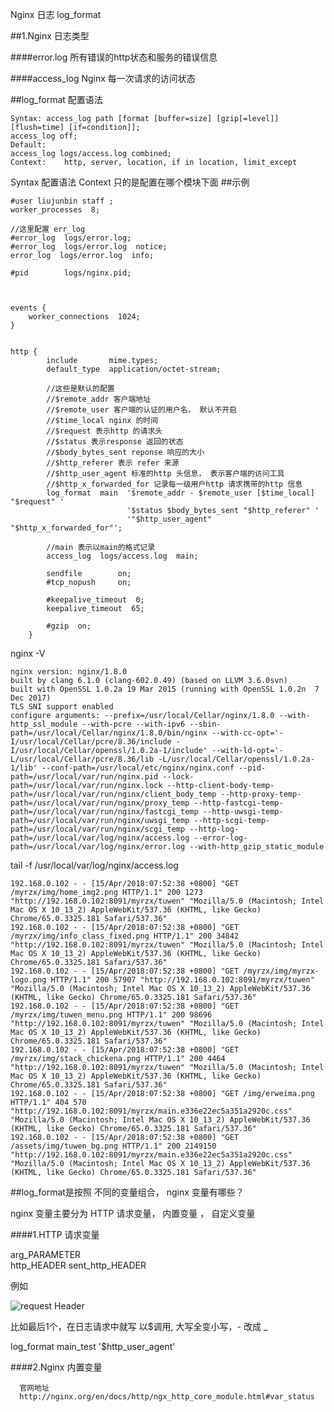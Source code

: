 Nginx 日志 log_format

##1.Nginx 日志类型

####error.log
所有错误的http状态和服务的错误信息

####access_log
Nginx 每一次请求的访问状态


##log_format 配置语法

    Syntax:	access_log path [format [buffer=size] [gzip[=level]] [flush=time] [if=condition]];
    access_log off;
    Default:	
    access_log logs/access.log combined;
    Context:	http, server, location, if in location, limit_except
    
    
Syntax 配置语法
Context 只的是配置在哪个模块下面
##示例



    #user liujunbin staff ;
    worker_processes  8;
    
    //这里配置 err_log
    #error_log  logs/error.log;
    #error_log  logs/error.log  notice;
    error_log  logs/error.log  info;
    
    #pid        logs/nginx.pid;
    
    
    
    events {
        worker_connections  1024;
    }
    
    
    http {
            include       mime.types;
            default_type  application/octet-stream;
        
            //这些是默认的配置
            //$remote_addr 客户端地址
            //$remote_user 客户端的认证的用户名， 默认不开启
            //$time_local nginx 的时间
            //$request 表示http 的请求头
            //$status 表示response 返回的状态
            //$body_bytes_sent reponse 响应的大小
            //$http_referer 表示 refer 来源 
            //$http_user_agent 标准的http 头信息， 表示客户端的访问工具
            //$http_x_forwarded_for 记录每一级用户http 请求携带的http 信息
            log_format  main  '$remote_addr - $remote_user [$time_local] "$request" '
                              '$status $body_bytes_sent "$http_referer" '
                              '"$http_user_agent" "$http_x_forwarded_for"';
        
            //main 表示以main的格式记录
            access_log  logs/access.log  main;
        
            sendfile        on;
            #tcp_nopush     on;
        
            #keepalive_timeout  0;
            keepalive_timeout  65;
        
            #gzip  on;
        }

nginx -V

    nginx version: nginx/1.8.0
    built by clang 6.1.0 (clang-602.0.49) (based on LLVM 3.6.0svn)
    built with OpenSSL 1.0.2a 19 Mar 2015 (running with OpenSSL 1.0.2n  7 Dec 2017)
    TLS SNI support enabled
    configure arguments: --prefix=/usr/local/Cellar/nginx/1.8.0 --with-http_ssl_module --with-pcre --with-ipv6 --sbin-path=/usr/local/Cellar/nginx/1.8.0/bin/nginx --with-cc-opt='-I/usr/local/Cellar/pcre/8.36/include -I/usr/local/Cellar/openssl/1.0.2a-1/include' --with-ld-opt='-L/usr/local/Cellar/pcre/8.36/lib -L/usr/local/Cellar/openssl/1.0.2a-1/lib' --conf-path=/usr/local/etc/nginx/nginx.conf --pid-path=/usr/local/var/run/nginx.pid --lock-path=/usr/local/var/run/nginx.lock --http-client-body-temp-path=/usr/local/var/run/nginx/client_body_temp --http-proxy-temp-path=/usr/local/var/run/nginx/proxy_temp --http-fastcgi-temp-path=/usr/local/var/run/nginx/fastcgi_temp --http-uwsgi-temp-path=/usr/local/var/run/nginx/uwsgi_temp --http-scgi-temp-path=/usr/local/var/run/nginx/scgi_temp --http-log-path=/usr/local/var/log/nginx/access.log --error-log-path=/usr/local/var/log/nginx/error.log --with-http_gzip_static_module        
            
tail -f /usr/local/var/log/nginx/access.log
        
    192.168.0.102 - - [15/Apr/2018:07:52:38 +0800] "GET /myrzx/img/home_img2.png HTTP/1.1" 200 1273 "http://192.168.0.102:8091/myrzx/tuwen" "Mozilla/5.0 (Macintosh; Intel Mac OS X 10_13_2) AppleWebKit/537.36 (KHTML, like Gecko) Chrome/65.0.3325.181 Safari/537.36"
    192.168.0.102 - - [15/Apr/2018:07:52:38 +0800] "GET /myrzx/img/info_class_fixed.png HTTP/1.1" 200 34842 "http://192.168.0.102:8091/myrzx/tuwen" "Mozilla/5.0 (Macintosh; Intel Mac OS X 10_13_2) AppleWebKit/537.36 (KHTML, like Gecko) Chrome/65.0.3325.181 Safari/537.36"
    192.168.0.102 - - [15/Apr/2018:07:52:38 +0800] "GET /myrzx/img/myrzx-logo.png HTTP/1.1" 200 57907 "http://192.168.0.102:8091/myrzx/tuwen" "Mozilla/5.0 (Macintosh; Intel Mac OS X 10_13_2) AppleWebKit/537.36 (KHTML, like Gecko) Chrome/65.0.3325.181 Safari/537.36"
    192.168.0.102 - - [15/Apr/2018:07:52:38 +0800] "GET /myrzx/img/tuwen_menu.png HTTP/1.1" 200 98696 "http://192.168.0.102:8091/myrzx/tuwen" "Mozilla/5.0 (Macintosh; Intel Mac OS X 10_13_2) AppleWebKit/537.36 (KHTML, like Gecko) Chrome/65.0.3325.181 Safari/537.36"
    192.168.0.102 - - [15/Apr/2018:07:52:38 +0800] "GET /myrzx/img/stack_chickena.png HTTP/1.1" 200 4464 "http://192.168.0.102:8091/myrzx/tuwen" "Mozilla/5.0 (Macintosh; Intel Mac OS X 10_13_2) AppleWebKit/537.36 (KHTML, like Gecko) Chrome/65.0.3325.181 Safari/537.36"
    192.168.0.102 - - [15/Apr/2018:07:52:38 +0800] "GET /img/erweima.png HTTP/1.1" 404 570 "http://192.168.0.102:8091/myrzx/main.e336e22ec5a351a2920c.css" "Mozilla/5.0 (Macintosh; Intel Mac OS X 10_13_2) AppleWebKit/537.36 (KHTML, like Gecko) Chrome/65.0.3325.181 Safari/537.36"
    192.168.0.102 - - [15/Apr/2018:07:52:38 +0800] "GET /assets/img/tuwen_bg.png HTTP/1.1" 200 2149150 "http://192.168.0.102:8091/myrzx/main.e336e22ec5a351a2920c.css" "Mozilla/5.0 (Macintosh; Intel Mac OS X 10_13_2) AppleWebKit/537.36 (KHTML, like Gecko) Chrome/65.0.3325.181 Safari/537.36"      
      
      
##log_format是按照 不同的变量组合， nginx 变量有哪些？

nginx 变量主要分为 HTTP 请求变量， 内置变量 ， 自定义变量

####1.HTTP 请求变量 

arg_PARAMETER  
http_HEADER
sent_http_HEADER

例如 

![request Header](./assets/nginx-1.png)


比如最后1个，在日志请求中就写 以$调用, 大写全变小写，- 改成 _

log_format main_test '$http_user_agent'
      
      
####2.Nginx 内置变量 

      官网地址
      http://nginx.org/en/docs/http/ngx_http_core_module.html#var_status

      